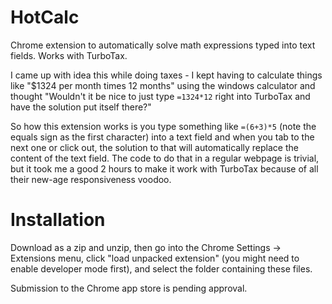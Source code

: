 # HotCalc
Chrome extension to automatically solve math expressions typed into text fields. Works with TurboTax.

I came up with idea this while doing taxes - I kept having to calculate things like "$1324 per month times 12 months" using the windows calculator and thought "Wouldn't it be nice to just type `=1324*12` right into TurboTax and have the solution put itself there?"

So how this extension works is you type something like `=(6+3)*5` (note the equals sign as the first character) into a text field and when you tab to the next one or click out, the solution to that will automatically replace the content of the text field. The code to do that in a regular webpage is trivial, but it took me a good 2 hours to make it work with TurboTax because of all their new-age responsiveness voodoo.

# Installation

Download as a zip and unzip, then go into the Chrome Settings -> Extensions menu, click "load unpacked extension" (you might need to enable developer mode first), and select the folder containing these files.

Submission to the Chrome app store is pending approval.
